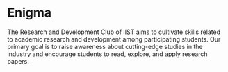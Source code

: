 # Enigma 

The Research and Development Club of IIST aims to cultivate skills related to academic research and development among participating students. Our primary goal is to raise awareness about cutting-edge studies in the industry and encourage students to read, explore, and apply research papers.
